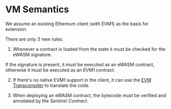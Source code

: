 # VM Semantics

We assume an existing Ethereum client (with EVM1) as the basis for extension.

There are only 3 new rules:

1. Whenever a contract is loaded from the state it must be checked for the eWASM signature.

If the signature is present, it must be executed as an eWASM contract, otherwise it must be executed as an EVM1 contract.

2. If there's no native EVM1 support in the client, it can use the [EVM Transcompiler](./evm_transcompiler.md) to translate the code.

3. When deploying an eWASM contract, the bytecode must be verified and annotated by the *Sentinel Contract*.
